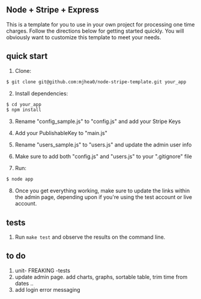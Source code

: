 ## Node + Stripe + Express

This is a template for you to use in your own project for processing one time charges. Follow the directions below for getting started quickly. You will obviously want to customize this template to meet your needs. 

## quick start

1. Clone:
```sh
$ git clone git@github.com:mjhea0/node-stripe-template.git your_app
```

2. Install dependencies:
```sh
$ cd your_app
$ npm install
```

3. Rename "config_sample.js" to "config.js" and add your Stripe Keys

4. Add your PublishableKey to "main.js"

5. Rename "users_sample.js" to "users.js" and update the admin user info

5. Make sure to add both "config.js" and "users.js" to your ".gitignore" file

7. Run:
```sh
$ node app
```

8. Once you get everything working, make sure to update the links within the admin page, depending upon if you're using the test account or live account.

## tests

1. Run `make test` and observe the results on the command line.


## to do

1. unit- FREAKING -tests
2. update admin page. add charts, graphs, sortable table, trim time from dates ..
3. add login error messaging
